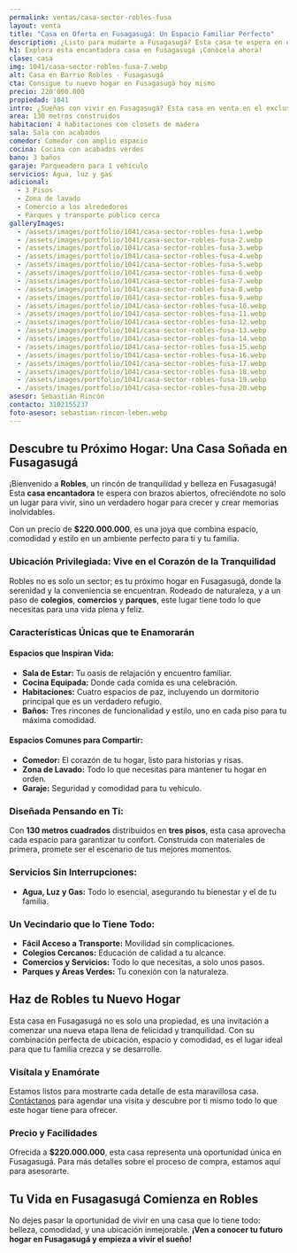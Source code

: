 ```yaml
---
permalink: ventas/casa-sector-robles-fusa
layout: venta
title: "Casa en Oferta en Fusagasugá: Un Espacio Familiar Perfecto"
description: ¿Listo para mudarte a Fusagasugá? Esta casa te espera en el sector de Robles. ¡Haz clic y descubre tu nuevo hogar!
h1: Explora esta encantadora casa en Fusagasugá ¡Conócela ahora!
clase: casa
img: 1041/casa-sector-robles-fusa-7.webp
alt: Casa en Barrio Robles - Fusagasugá
cta: Consigue tu nuevo hogar en Fusagasugá hoy mismo
precio: 220'000.000
propiedad: 1041
intro: ¿Sueñas con vivir en Fusagasugá? Esta casa en venta en el exclusivo barrio de Robles es tu oportunidad. Descubre la serenidad y comodidad que te ofrece.
area: 130 metros construidos
habitacion: 4 habitaciones con closets de madera
sala: Sala con acabados
comedor: Comedor con amplio espacio
cocina: Cocina con acabados verdes
bano: 3 baños 
garaje: Parqueadero para 1 vehículo
servicios: Agua, luz y gas 
adicional:
  - 3 Pisos
  - Zona de lavado
  - Comercio a los alrededores
  - Parques y transporte público cerca
galleryImages:
  - /assets/images/portfolio/1041/casa-sector-robles-fusa-1.webp
  - /assets/images/portfolio/1041/casa-sector-robles-fusa-2.webp
  - /assets/images/portfolio/1041/casa-sector-robles-fusa-3.webp
  - /assets/images/portfolio/1041/casa-sector-robles-fusa-4.webp
  - /assets/images/portfolio/1041/casa-sector-robles-fusa-5.webp
  - /assets/images/portfolio/1041/casa-sector-robles-fusa-6.webp
  - /assets/images/portfolio/1041/casa-sector-robles-fusa-7.webp
  - /assets/images/portfolio/1041/casa-sector-robles-fusa-8.webp
  - /assets/images/portfolio/1041/casa-sector-robles-fusa-9.webp
  - /assets/images/portfolio/1041/casa-sector-robles-fusa-10.webp
  - /assets/images/portfolio/1041/casa-sector-robles-fusa-11.webp
  - /assets/images/portfolio/1041/casa-sector-robles-fusa-12.webp
  - /assets/images/portfolio/1041/casa-sector-robles-fusa-13.webp
  - /assets/images/portfolio/1041/casa-sector-robles-fusa-14.webp
  - /assets/images/portfolio/1041/casa-sector-robles-fusa-15.webp
  - /assets/images/portfolio/1041/casa-sector-robles-fusa-16.webp
  - /assets/images/portfolio/1041/casa-sector-robles-fusa-17.webp
  - /assets/images/portfolio/1041/casa-sector-robles-fusa-18.webp
  - /assets/images/portfolio/1041/casa-sector-robles-fusa-19.webp
  - /assets/images/portfolio/1041/casa-sector-robles-fusa-20.webp
asesor: Sebastián Rincón
contacto: 3102155237
foto-asesor: sebastian-rincon-leben.webp
---
```

## Descubre tu Próximo Hogar: Una Casa Soñada en Fusagasugá

¡Bienvenido a **Robles**, un rincón de tranquilidad y belleza en Fusagasugá! Esta **casa encantadora** te espera con brazos abiertos, ofreciéndote no solo un lugar para vivir, sino un verdadero hogar para crecer y crear memorias inolvidables.

Con un precio de **$220.000.000**, es una joya que combina espacio, comodidad y estilo en un ambiente perfecto para ti y tu familia.

### Ubicación Privilegiada: Vive en el Corazón de la Tranquilidad

Robles no es solo un sector; es tu próximo hogar en Fusagasugá, donde la serenidad y la conveniencia se encuentran. Rodeado de naturaleza, y a un paso de **colegios**, **comercios** y **parques**, este lugar tiene todo lo que necesitas para una vida plena y feliz.

### Características Únicas que te Enamorarán

#### Espacios que Inspiran Vida:

- **Sala de Estar:** Tu oasis de relajación y encuentro familiar.
- **Cocina Equipada:** Donde cada comida es una celebración.
- **Habitaciones:** Cuatro espacios de paz, incluyendo un dormitorio principal que es un verdadero refugio.
- **Baños:** Tres rincones de funcionalidad y estilo, uno en cada piso para tu máxima comodidad.

#### Espacios Comunes para Compartir:

- **Comedor:** El corazón de tu hogar, listo para historias y risas.
- **Zona de Lavado:** Todo lo que necesitas para mantener tu hogar en orden.
- **Garaje:** Seguridad y comodidad para tu vehículo.

### Diseñada Pensando en Ti:

Con **130 metros cuadrados** distribuidos en **tres pisos**, esta casa aprovecha cada espacio para garantizar tu confort. Construida con materiales de primera, promete ser el escenario de tus mejores momentos.

### Servicios Sin Interrupciones:

- **Agua, Luz y Gas:** Todo lo esencial, asegurando tu bienestar y el de tu familia.

### Un Vecindario que lo Tiene Todo:

- **Fácil Acceso a Transporte:** Movilidad sin complicaciones.
- **Colegios Cercanos:** Educación de calidad a tu alcance.
- **Comercios y Servicios:** Todo lo que necesitas, a solo unos pasos.
- **Parques y Áreas Verdes:** Tu conexión con la naturaleza.

## Haz de Robles tu Nuevo Hogar

Esta casa en Fusagasugá no es solo una propiedad, es una invitación a comenzar una nueva etapa llena de felicidad y tranquilidad. Con su combinación perfecta de ubicación, espacio y comodidad, es el lugar ideal para que tu familia crezca y se desarrolle.

### Visítala y Enamórate

Estamos listos para mostrarte cada detalle de esta maravillosa casa. [Contáctanos](#asesor) para agendar una visita y descubre por ti mismo todo lo que este hogar tiene para ofrecer.

### Precio y Facilidades

Ofrecida a **$220.000.000**, esta casa representa una oportunidad única en Fusagasugá. Para más detalles sobre el proceso de compra, estamos aquí para asesorarte.

## Tu Vida en Fusagasugá Comienza en Robles

No dejes pasar la oportunidad de vivir en una casa que lo tiene todo: belleza, comodidad, y una ubicación inmejorable. **¡Ven a conocer tu futuro hogar en Fusagasugá y empieza a vivir el sueño!**
